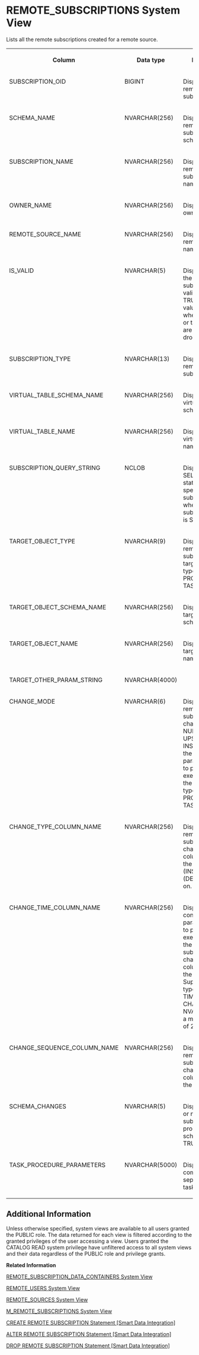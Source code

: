 <!-- loiocf68b16bdfce47edad38adef7a71fe64 -->

# REMOTE\_SUBSCRIPTIONS System View

Lists all the remote subscriptions created for a remote source.




<table>
<tr>
<th valign="top">

Column

</th>
<th valign="top">

Data type

</th>
<th valign="top">

Description

</th>
</tr>
<tr>
<td valign="top">

SUBSCRIPTION\_OID

</td>
<td valign="top">

BIGINT

</td>
<td valign="top">

Displays the remote subscription OID.

</td>
</tr>
<tr>
<td valign="top">

SCHEMA\_NAME

</td>
<td valign="top">

NVARCHAR\(256\)

</td>
<td valign="top">

Displays the remote subscription schema name.

</td>
</tr>
<tr>
<td valign="top">

SUBSCRIPTION\_NAME

</td>
<td valign="top">

NVARCHAR\(256\)

</td>
<td valign="top">

Displays the remote subscription name.

</td>
</tr>
<tr>
<td valign="top">

OWNER\_NAME

</td>
<td valign="top">

NVARCHAR\(256\)

</td>
<td valign="top">

Displays the owner's name.

</td>
</tr>
<tr>
<td valign="top">

REMOTE\_SOURCE\_NAME

</td>
<td valign="top">

NVARCHAR\(256\)

</td>
<td valign="top">

Displays the remote source name.

</td>
</tr>
<tr>
<td valign="top">

IS\_VALID

</td>
<td valign="top">

NVARCHAR\(5\)

</td>
<td valign="top">

Displays whether the remote subscription is valid or not: TRUE/FALSE. This value is FALSE when its source or target objects are changed or dropped.

</td>
</tr>
<tr>
<td valign="top">

SUBSCRIPTION\_TYPE

</td>
<td valign="top">

NVARCHAR\(13\)

</td>
<td valign="top">

Displays the remote subscription type.

</td>
</tr>
<tr>
<td valign="top">

VIRTUAL\_TABLE\_SCHEMA\_NAME

</td>
<td valign="top">

NVARCHAR\(256\)

</td>
<td valign="top">

Displays the virtual table schema name.

</td>
</tr>
<tr>
<td valign="top">

VIRTUAL\_TABLE\_NAME

</td>
<td valign="top">

NVARCHAR\(256\)

</td>
<td valign="top">

Displays the virtual table name.

</td>
</tr>
<tr>
<td valign="top">

SUBSCRIPTION\_QUERY\_STRING

</td>
<td valign="top">

NCLOB

</td>
<td valign="top">

Displays the SELECT statement specified in the subscription when subscription type is SQL.

</td>
</tr>
<tr>
<td valign="top">

TARGET\_OBJECT\_TYPE

</td>
<td valign="top">

NVARCHAR\(9\)

</td>
<td valign="top">

Displays the remote subscription target object type: TABLE, PROCEDURE, or TASK.

</td>
</tr>
<tr>
<td valign="top">

TARGET\_OBJECT\_SCHEMA\_NAME

</td>
<td valign="top">

NVARCHAR\(256\)

</td>
<td valign="top">

Displays the target object schema name.

</td>
</tr>
<tr>
<td valign="top">

TARGET\_OBJECT\_NAME

</td>
<td valign="top">

NVARCHAR\(256\)

</td>
<td valign="top">

Displays the target object name.

</td>
</tr>
<tr>
<td valign="top">

TARGET\_OTHER\_PARAM\_STRING

</td>
<td valign="top">

NVARCHAR\(4000\)

</td>
<td valign="top">



</td>
</tr>
<tr>
<td valign="top">

CHANGE\_MODE

</td>
<td valign="top">

NVARCHAR\(6\)

</td>
<td valign="top">

Displays the remote subscription change mode: NULL, NORMAL, UPSERT, or INSERT.Displays the constant parameter string to pass during execution when the target object type is PROCEDURE or TASK.

</td>
</tr>
<tr>
<td valign="top">

CHANGE\_TYPE\_COLUMN\_NAME

</td>
<td valign="top">

NVARCHAR\(256\)

</td>
<td valign="top">

Displays the remote subscription change type column name in the target table: I \(INSERT\), D \(DELETE\), and so on.

</td>
</tr>
<tr>
<td valign="top">

CHANGE\_TIME\_COLUMN\_NAME

</td>
<td valign="top">

NVARCHAR\(256\)

</td>
<td valign="top">

Displays the constant parameter string to pass during executionDisplays the remote subscription change time column name in the target table. Supported data types are TIMESTAMP, CHAR, and NVARCHAR with a minimum length of 27.

</td>
</tr>
<tr>
<td valign="top">

CHANGE\_SEQUENCE\_COLUMN\_NAME

</td>
<td valign="top">

NVARCHAR\(256\)

</td>
<td valign="top">

Displays the remote subscription change sequence column name in the target table.

</td>
</tr>
<tr>
<td valign="top">

SCHEMA\_CHANGES

</td>
<td valign="top">

NVARCHAR\(5\)

</td>
<td valign="top">

Displays whether or not the remote subscription propagates schema changes: TRUE/FALSE.

</td>
</tr>
<tr>
<td valign="top">

TASK\_PROCEDURE\_PARAMETERS

</td>
<td valign="top">

NVARCHAR\(5000\)

</td>
<td valign="top">

Displays the comma-separated list of task parameters.

</td>
</tr>
</table>



<a name="loiocf68b16bdfce47edad38adef7a71fe64__section_bry_my4_dzb"/>

## Additional Information

Unless otherwise specified, system views are available to all users granted the PUBLIC role. The data returned for each view is filtered according to the granted privileges of the user accessing a view. Users granted the CATALOG READ system privilege have unfiltered access to all system views and their data regardless of the PUBLIC role and privilege grants.

**Related Information**  


[REMOTE\_SUBSCRIPTION\_DATA\_CONTAINERS System View](remote-subscription-data-containers-system-view-9289305.md "Provides information regarding remote subscription data.")

[REMOTE\_USERS System View](remote-users-system-view-d8980f4.md "Provides information about user mappings for cross-database access.")

[REMOTE\_SOURCES System View](remote-sources-system-view-20ccdd3.md "Provides information about remote sources.")

[M\_REMOTE\_SUBSCRIPTIONS System View](../022-Monitoring-Views/m-remote-subscriptions-system-view-5bb5aec.md "Provides the status and run-time information of a remote subscription.")

[CREATE REMOTE SUBSCRIPTION Statement \[Smart Data Integration\]](https://help.sap.com/viewer/7952ef28a6914997abc01745fef1b607/latest/en-US/12d89b67c7994f80bc516e30dadd3c0a.html)

[ALTER REMOTE SUBSCRIPTION Statement \[Smart Data Integration\]](https://help.sap.com/viewer/7952ef28a6914997abc01745fef1b607/latest/en-US/f88b70b3170849b0a57d4ff618887dce.html)

[DROP REMOTE SUBSCRIPTION Statement \[Smart Data Integration\]](https://help.sap.com/viewer/7952ef28a6914997abc01745fef1b607/latest/en-US/af65fc25d26c4968ac1448cf13056432.html)

